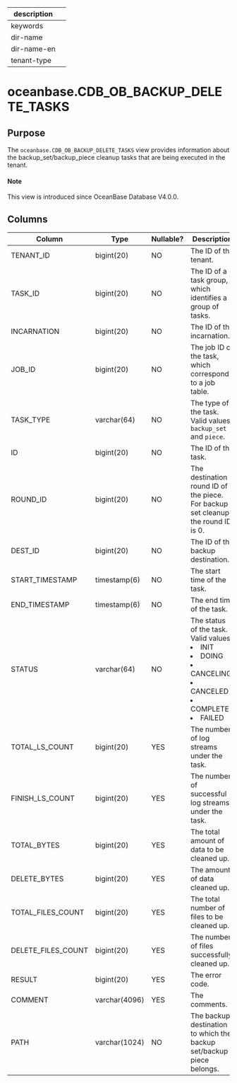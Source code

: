 |description||
|---|---|
|keywords||
|dir-name||
|dir-name-en||
|tenant-type||

# oceanbase.CDB_OB_BACKUP_DELETE_TASKS

## Purpose

The `oceanbase.CDB_OB_BACKUP_DELETE_TASKS` view provides information about the backup_set/backup_piece cleanup tasks that are being executed in the tenant.

<main id="notice" type='explain'>
  <h4>Note</h4>
  <p>This view is introduced since OceanBase Database V4.0.0. </p>
</main>

## Columns

| Column | Type | Nullable? | Description |
| --- | --- | --- | --- |
| TENANT_ID | bigint(20) | NO | The ID of the tenant. |
| TASK_ID | bigint(20) | NO | The ID of a task group, which identifies a group of tasks. |
| INCARNATION | bigint(20) | NO | The ID of the incarnation. |
| JOB_ID | bigint(20) | NO | The job ID of the task, which corresponds to a job table. |
| TASK_TYPE | varchar(64) | NO | The type of the task. Valid values: `backup_set` and `piece`. |
| ID | bigint(20) | NO | The ID of the task. |
| ROUND_ID | bigint(20) | NO | The destination round ID of the piece. For backup set cleanup, the round ID is 0. |
| DEST_ID | bigint(20) | NO | The ID of the backup destination. |
| START_TIMESTAMP | timestamp(6) | NO | The start time of the task. |
| END_TIMESTAMP | timestamp(6) | NO | The end time of the task. |
| STATUS | varchar(64) | NO | The status of the task. Valid values:<li>INIT<li>DOING<li>CANCELING<li>CANCELED<li>COMPLETED<li>FAILED |
| TOTAL_LS_COUNT | bigint(20) | YES | The number of log streams under the task. |
| FINISH_LS_COUNT | bigint(20) | YES | The number of successful log streams under the task. |
| TOTAL_BYTES | bigint(20) | YES | The total amount of data to be cleaned up. |
| DELETE_BYTES | bigint(20) | YES | The amount of data cleaned up. |
| TOTAL_FILES_COUNT | bigint(20) | YES | The total number of files to be cleaned up. |
| DELETE_FILES_COUNT | bigint(20) | YES | The number of files successfully cleaned up. |
| RESULT | bigint(20) | YES | The error code. |
| COMMENT | varchar(4096) | YES | The comments. |
| PATH | varchar(1024) | NO | The backup destination to which the backup set/backup piece belongs. |
